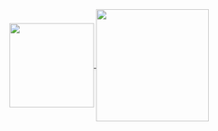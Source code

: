 <!--
**snowmobile2004/snowmobile2004** is a ✨ _special_ ✨ repository because its `README.md` (this file) appears on your GitHub profile.
-->
<a href="https://github.com/snowmobile2004/github-readme-stats">
  <img height=150 align="center" src="https://github-stats.snowlab.tech/api?username=snowmobile2004&include_all_commits=true&card_width=270px&show_icons=true&hide_rank=true&?count_private=true&hide=prs,issues,contribs&theme=dark#gh-dark-mode-only"/>
</a>
<a href="https://github.com/snowmobile2004/github-readme-stats">
  <img height=200 align="center" src="https://github-stats.snowlab.tech/api/top-langs/?username=snowmobile2004&hide=javascript,go,jinja&show_icons=true&card_width=320&layout=donut&exclude_repo=monitoring-dashboard,matrix-deploy,watchtower,tanzu&theme=dark#gh-dark-mode-only"/>
</a>
